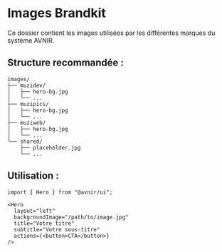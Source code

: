 # Images Brandkit

Ce dossier contient les images utilisées par les différentes marques du système AVNIR.

## Structure recommandée :

```
images/
├── muzidev/
│   ├── hero-bg.jpg
│   └── ...
├── muzipics/
│   ├── hero-bg.jpg
│   └── ...
├── muziweb/
│   ├── hero-bg.jpg
│   └── ...
└── shared/
    ├── placeholder.jpg
    └── ...
```

## Utilisation :

```tsx
import { Hero } from "@avnir/ui";

<Hero
  layout="left"
  backgroundImage="/path/to/image.jpg"
  title="Votre titre"
  subtitle="Votre sous-titre"
  actions={<button>CTA</button>}
/>
```
